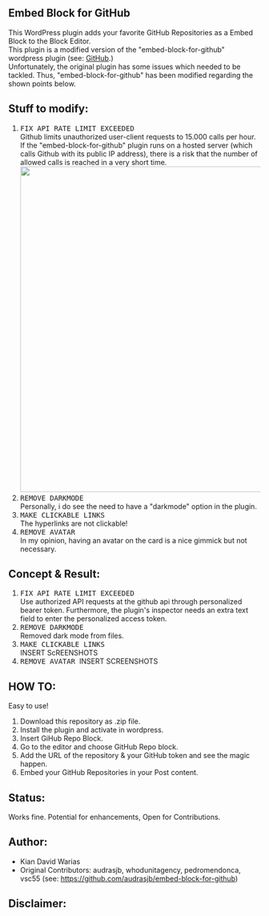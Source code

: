 ## Embed Block for GitHub
This WordPress plugin adds your favorite GitHub Repositories as a Embed Block to the Block Editor.
<br>
This plugin is a modified version of the "embed-block-for-github" wordpress plugin (see: [GitHub](https://github.com/audrasjb/embed-block-for-github).)<br>
Unfortunately, the original plugin has some issues which needed to be tackled. 
Thus, "embed-block-for-github" has been modified regarding the shown points below. 
## Stuff to modify: 
1) <kbd>FIX API RATE LIMIT EXCEEDED </kbd><br>
Github limits unauthorized user-client requests to 15.000 calls per hour.  
If the "embed-block-for-github" plugin runs on a hosted server (which calls Github with its public IP address), there is a risk that the number of allowed calls is reached in a very short time. <br>
<kbd> <a href="url"><img src="https://user-images.githubusercontent.com/55065075/223845380-09b160d1-e05c-44cb-9e80-54005d8fb7d2.png" height="auto" width="650"></a> </kbd> <br>
2) <kbd> REMOVE DARKMODE </kbd><br>
Personally, i do see the need to have a "darkmode" option in the plugin. <br> 
3) <kbd> MAKE CLICKABLE LINKS </kbd><br>
The hyperlinks are not clickable!<br>
4) <kbd> REMOVE AVATAR </kbd> <br>
In my opinion, having an avatar on the card is a nice gimmick but not necessary. <br> 
## Concept & Result: 
1) <kbd>FIX API RATE LIMIT EXCEEDED </kbd><br>
Use authorized API requests at the github api through personalized bearer token. Furthermore, the plugin's inspector needs an extra text field to enter the personalized access token. <br>
2) <kbd> REMOVE DARKMODE </kbd><br> 
Removed dark mode from files.<br>
3) <kbd> MAKE CLICKABLE LINKS </kbd><br>
INSERT ScREENSHOTS
4) <kbd> REMOVE AVATAR </kbd>
INSERT SCREENSHOTS 
## HOW TO: 

Easy to use!
1. Download this repository as .zip file.
2. Install the plugin and activate in wordpress.
3. Insert GiHub Repo Block.
4. Go to the editor and choose GitHub Repo block.
5. Add the URL of the repository & your GitHub token and see the magic happen.
6. Embed your GitHub Repositories in your Post content.

## Status:
Works fine. 
Potential for enhancements, Open for Contributions. 

## Author: 
* Kian David Warias 
* Original Contributors: audrasjb, whodunitagency, pedromendonca, vsc55 (see: https://github.com/audrasjb/embed-block-for-github) 
## Disclaimer: 

